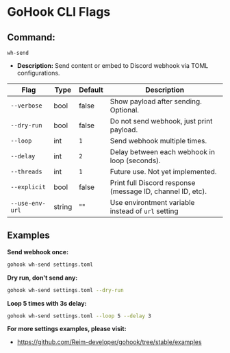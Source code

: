 # GoHook CLI Flags

## Command:
`wh-send`
* **Description:** Send content or embed to Discord webhook via TOML configurations.

| Flag            | Type   | Default | Description                                                |
| --------------- | ------ | ------- | ---------------------------------------------------------- |
| `--verbose`     | bool   | false   | Show payload after sending. Optional.                      |
| `--dry-run`     | bool   | false   | Do not send webhook, just print payload.                   |
| `--loop`        | int    | `1`     | Send webhook multiple times.                               |
| `--delay`       | int    | `2`     | Delay between each webhook in loop (seconds).              |
| `--threads`     | int    | `1`     | Future use. Not yet implemented.                           |
| `--explicit`    | bool   | false   | Print full Discord response (message ID, channel ID, etc). |
| `--use-env-url` | string | ""      | Use environtment variable instead of `url` setting         |

## Examples
**Send webhook once:**
```bash
gohook wh-send settings.toml
```

**Dry run, don't send any:**
```bash
gohook wh-send settings.toml --dry-run
```

**Loop 5 times with 3s delay:**
```bash
gohook wh-send settings.toml --loop 5 --delay 3
```

**For more settings examples, please visit:**
* https://github.com/Reim-developer/gohook/tree/stable/examples